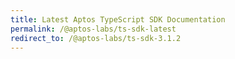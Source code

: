 ```yaml
---
title: Latest Aptos TypeScript SDK Documentation
permalink: /@aptos-labs/ts-sdk-latest
redirect_to: /@aptos-labs/ts-sdk-3.1.2
---
```

